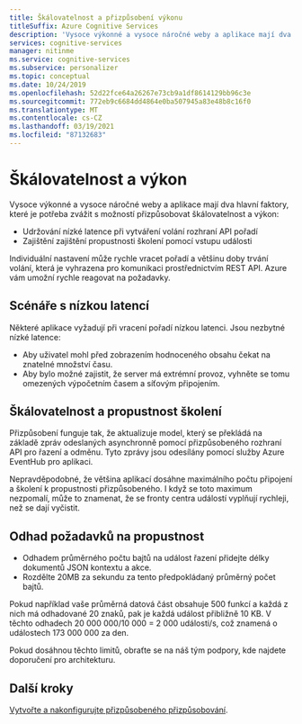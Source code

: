 ```yaml
---
title: Škálovatelnost a přizpůsobení výkonu
titleSuffix: Azure Cognitive Services
description: 'Vysoce výkonné a vysoce náročné weby a aplikace mají dva hlavní faktory, které je potřeba zvážit v oblasti škálovatelnosti a výkonu: propustnost a školení.'
services: cognitive-services
manager: nitinme
ms.service: cognitive-services
ms.subservice: personalizer
ms.topic: conceptual
ms.date: 10/24/2019
ms.openlocfilehash: 52d22fce64a26267e73cb9a1df8614129bb96c3e
ms.sourcegitcommit: 772eb9c6684dd4864e0ba507945a83e48b8c16f0
ms.translationtype: MT
ms.contentlocale: cs-CZ
ms.lasthandoff: 03/19/2021
ms.locfileid: "87132683"
---
```

# <a name="scalability-and-performance"></a>Škálovatelnost a výkon

Vysoce výkonné a vysoce náročné weby a aplikace mají dva hlavní faktory, které je potřeba zvážit s možností přizpůsobovat škálovatelnost a výkon:

* Udržování nízké latence při vytváření volání rozhraní API pořadí
* Zajištění zajištění propustnosti školení pomocí vstupu události

Individuální nastavení může rychle vracet pořadí a většinu doby trvání volání, která je vyhrazena pro komunikaci prostřednictvím REST API. Azure vám umožní rychle reagovat na požadavky.

##  <a name="low-latency-scenarios"></a>Scénáře s nízkou latencí

Některé aplikace vyžadují při vracení pořadí nízkou latenci. Jsou nezbytné nízké latence:

* Aby uživatel mohl před zobrazením hodnoceného obsahu čekat na znatelné množství času.
* Aby bylo možné zajistit, že server má extrémní provoz, vyhněte se tomu omezených výpočetním časem a síťovým připojením.


## <a name="scalability-and-training-throughput"></a>Škálovatelnost a propustnost školení

Přizpůsobení funguje tak, že aktualizuje model, který se překládá na základě zpráv odeslaných asynchronně pomocí přizpůsobeného rozhraní API pro řazení a odměnu. Tyto zprávy jsou odesílány pomocí služby Azure EventHub pro aplikaci.

 Nepravděpodobné, že většina aplikací dosáhne maximálního počtu připojení a školení k propustnosti přizpůsobeného. I když se toto maximum nezpomalí, může to znamenat, že se fronty centra událostí vyplňují rychleji, než se dají vyčistit.

## <a name="how-to-estimate-your-throughput-requirements"></a>Odhad požadavků na propustnost

* Odhadem průměrného počtu bajtů na událost řazení přidejte délky dokumentů JSON kontextu a akce.
* Rozdělte 20MB za sekundu za tento předpokládaný průměrný počet bajtů.

Pokud například vaše průměrná datová část obsahuje 500 funkcí a každá z nich má odhadované 20 znaků, pak je každá událost přibližně 10 KB. V těchto odhadech 20 000 000/10 000 = 2 000 události/s, což znamená o událostech 173 000 000 za den. 

Pokud dosáhnou těchto limitů, obraťte se na náš tým podpory, kde najdete doporučení pro architekturu.

## <a name="next-steps"></a>Další kroky

[Vytvořte a nakonfigurujte přizpůsobeného přizpůsobování](how-to-settings.md).